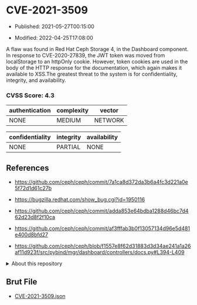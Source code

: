 # CVE-2021-3509

- Published: 2021-05-27T00:15:00

- Modified: 2022-04-25T17:08:00

A flaw was found in Red Hat Ceph Storage 4, in the Dashboard component. In response to CVE-2020-27839, the JWT token was moved from localStorage to an httpOnly cookie. However, token cookies are used in the body of the HTTP response for the documentation, which again makes it available to XSS.The greatest threat to the system is for confidentiality, integrity, and availability.

### CVSS Score: **4.3**

| authentication | complexity | vector |
| --- | --- | --- |
| NONE | MEDIUM | NETWORK |

| confidentiality | integrity | availability |
| --- | --- | --- |
| NONE | PARTIAL | NONE |

## References

* https://github.com/ceph/ceph/commit/7a1ca8d372da3b6a4fc3d221a0e5f72d1d61c27b

* https://bugzilla.redhat.com/show_bug.cgi?id=1950116

* https://github.com/ceph/ceph/commit/adda853e64bdba1288d46bc7d462d23d8f2f10ca

* https://github.com/ceph/ceph/commit/af3fffab3b0f13057134d96e5d481e400d8bfd27

* https://github.com/ceph/ceph/blob/f1557e8f62d31883d3d34ae241a1a26af11d923f/src/pybind/mgr/dashboard/controllers/docs.py#L394-L409

<details>
<summary>About this repository</summary> 

  This repository is part of the project [Live Hack CVE](https://github.com/Live-Hack-CVE). Main website can be found [www.live-hack.org](https://www.live-hack.org) 
  
  Made by [Sn0wAlice](https://github.com/Sn0wAlice) for the people that care about security and need to have a feed of the latest CVEs. Hope you enjoy it, don't forget to star the repo and follow me on [Twitter](https://twitter.com/Sn0wAlice) and [Github](https://github.com/Sn0wAlice). And that is my [personnal website](https://www.alice-snow.me/)

  - [Home Page](https://github.com/Live-Hack-CVE)
  - [Framework](https://github.com/Live-Hack-CVE/cve-framework)
  - [CVE database](https://github.com/Live-Hack-CVE/full_database)
  - [Changelog](https://github.com/Live-Hack-CVE/Changelog)
</details>

## Brut File

* [CVE-2021-3509.json](https://raw.githubusercontent.com/Live-Hack-CVE/full_database/main/cves/2021/CVE-2021-3509.json)

